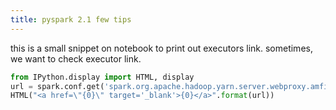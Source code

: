 ```yaml
---
title: pyspark 2.1 few tips
---
```


this is a small snippet on notebook to print out executors link. sometimes,
we want to check executor link.

```python
from IPython.display import HTML, display
url = spark.conf.get('spark.org.apache.hadoop.yarn.server.webproxy.amfilter.AmIpFilter.param.PROXY_URI_BASES') + '/executors/'
HTML("<a href=\"{0}\" target='_blank'>{0}</a>".format(url))
```
